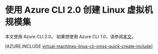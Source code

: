 <properties
    pageTitle="使用 Azure CLI 2.0 创建虚拟机规模集 | Azure"
    description="了解如何使用 Azure CLI 2.0 创建虚拟机规模集"
    services="virtual-machine-scale-sets"
    documentationcenter=""
    author="gatneil"
    manager="madhana"
    editor="tysonn"
    tags="azure-resource-manager"
    translationtype="Human Translation" />
<tags
    ms.assetid="0901d4ca-98dd-4c78-bf6c-a79c932e5b89"
    ms.service="virtual-machine-scale-sets"
    ms.workload="na"
    ms.tgt_pltfrm="na"
    ms.devlang="na"
    ms.topic="get-started-article"
    ms.date="2/21/2017"
    wacn.date="04/17/2017"
    ms.author="negat"
    ms.sourcegitcommit="e0e6e13098e42358a7eaf3a810930af750e724dd"
    ms.openlocfilehash="004676c1017772866015589e5d8c8f0e58730dc9"
    ms.lasthandoff="04/06/2017" />

# <a name="create-a-linux-virtual-machine-scale-set-with-the-azure-cli-20"></a>使用 Azure CLI 2.0 创建 Linux 虚拟机规模集

本文使用 Azure CLI 2.0。 如果想使用 Azure CLI 1.0，请参阅[本文](/documentation/articles/virtual-machine-scale-sets-linux-create-cli-nodejs/)。

[AZURE.INCLUDE [virtual-machines-linux-cli-vmss-quick-create-include](../../includes/virtual-machines-linux-cli-vmss-quick-create-include.md)]
<!--Update_Description: change to Azure CLI 2.0-->